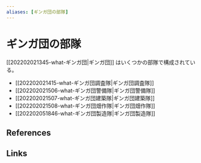 ```yaml
---
aliases: [ギンガ団の部隊]
---
```

# ギンガ団の部隊

[[202202021345-what-ギンガ団|ギンガ団]] はいくつかの部隊で構成されている。

- [[202202021415-what-ギンガ団調査隊|ギンガ団調査隊]]
- [[202202021506-what-ギンガ団警備隊|ギンガ団警備隊]]
- [[202202021507-what-ギンガ団建築隊|ギンガ団建築隊]]
- [[202202021508-what-ギンガ団畑作隊|ギンガ団畑作隊]]
- [[202202051846-what-ギンガ団製造隊|ギンガ団製造隊]]

## References



## Links


